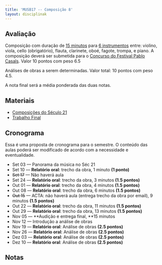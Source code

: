 ```yaml
---
title: 'MUSB17 -- Composição 8'
layout: disciplinak
---
```


## Avaliação

Composição com duração de <span style="text-decoration: underline;">15 minutos</span> para <span style="text-decoration: underline;">6 instrumentos</span> entre: violino, viola, cello (obrigatório), flauta, clarinete, oboé, fagote, trompa, e piano. A composição deverá ser submetida para o [Concurso do Festival Pablo Casals](http://prades-festival-casals.com/concours/?lang=en). Valor 10 pontos com peso 6.5

Análises de obras a serem determinadas. Valor total: 10 pontos com peso 4.5.

A nota final será a média ponderada das duas notas.

## Materiais

  * [Composições do Século 21](http://genosmus.com/ensino/musb17-composicao-8/composicoes-do-seculo-21/ "Composições do Século 21")
  * [Trabalho Final](http://genosmus.com/ensino/musb17-composicao-8/trabalho-final/ "Trabalho Final")

## Cronograma

Essa é uma proposta de cronograma para o semestre. O conteúdo das aulas poderá ser modificado de acordo com a necessidade e eventualidade.

  * Set 03 &#8212; Panorama da música no Séc 21
  * Set 10 &#8212; **Relatório oral**: trecho da obra, 1 minuto **(1 ponto)**
  * <del>Set 17</del> &#8212; Não haverá aula
  * Set 24 &#8212; **Relatório oral**: trecho da obra, 3 minutos **(1.5 pontos)**
  * Out 01 &#8212; **Relatório oral**: trecho da obra, 4 minutos **(1.5 pontos)**
  * Out 08 &#8212; **Relatório oral**: trecho da obra, 6 minutos **(1.5 pontos)**
  * <del>Out 15</del> &#8212; ACTA: não haverá aula (entrega trecho da obra por email), 9 minutos **(1.5 pontos)**
  * Out 22 &#8212; **Relatório oral**: trecho da obra, 11 minutos **(1.5 pontos)**
  * Out 29 &#8212; **Relatório oral**: trecho da obra, 13 minutos **(1.5 pontos)**
  * Nov 05 &#8212; **Audição e entrega final, **15 minutos
  * Nov 12 &#8212; Introdução a análise de obras
  * Nov 19 &#8212; **Relatório oral**: Análise de obras **(2.5 pontos)**
  * Nov 26 &#8212; **Relatório oral**: Análise de obras **(2.5 pontos)**
  * Dez 03 &#8212; **Relatório oral**: Análise de obras **(2.5 pontos)**
  * Dez 10 &#8212; **Relatório oral**: Análise de obras **(2.5 pontos)**

## Notas